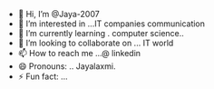 - 👋 Hi, I’m @Jaya-2007
- 👀 I’m interested in ...IT companies communication
- 🌱 I’m currently learning . computer science..
- 💞️ I’m looking to collaborate on ... IT world
- 📫 How to reach me ...@ linkedin 
- 😄 Pronouns: .. Jayalaxmi.
- ⚡ Fun fact: ...

<!---
Jaya-2007/Jaya-2007 is a ✨ special ✨ repository because its `README.md` (this file) appears on your GitHub profile.
You can click the Preview link to take a look at your changes.
--->
